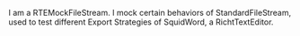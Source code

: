 I am a RTEMockFileStream. I mock certain behaviors of StandardFileStream, used to test different Export Strategies of SquidWord, a RichtTextEditor.